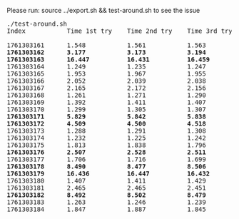 Please run: source ../export.sh && test-around.sh to see the issue
<pre>
./test-around.sh
Index           Time 1st try    Time 2nd try    Time 3rd try

1761303161      1.548           1.561           1.563  
<b>1761303162      3.177           3.173           3.194</b>
<b>1761303163      16.447          16.431          16.459</b>  
1761303164      1.249           1.235           1.247  
1761303165      1.953           1.967           1.955  
1761303166      2.052           2.039           2.038  
1761303167      2.165           2.172           2.156  
1761303168      1.261           1.271           1.290  
1761303169      1.392           1.411           1.407  
1761303170      1.299           1.305           1.307
<b>1761303171      5.829           5.842           5.838</b>
<b>1761303172      4.509           4.500           4.518</b>
1761303173      1.288           1.291           1.308
1761303174      1.232           1.225           1.242  
1761303175      1.813           1.838           1.796  
<b>1761303176      2.507           2.528           2.511</b>
1761303177      1.706           1.716           1.699  
<b>1761303178      8.490           8.477           8.506</b>
<b>1761303179      16.436          16.447          16.432</b>
1761303180      1.407           1.411           1.429  
1761303181      2.465           2.465           2.451  
<b>1761303182      8.492           8.502           8.479</b>
1761303183      1.263           1.246           1.239  
1761303184      1.847           1.887           1.845  
</pre>
